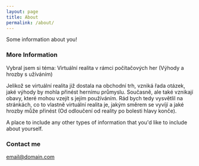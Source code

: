 ```yaml
---
layout: page
title: About
permalink: /about/
---
```


Some information about you!

### More Information

Vybral jsem si téma: Virtuální realita v rámci počítačových her (Výhody a hrozby s užíváním)

Jelikož se virtuální realita již dostala na obchodní trh, vzniká řada otázek, jaké výhody by mohla přinést hernímu průmyslu. Současně, ale také vznikají obavy, které mohou vzejít s jejím používáním. Rád bych tedy vysvětlil na stránkách, co to vlastně virtuální realita je, jakým směrem se vyvíjí a jaké hrozby může přinést (Od odloučení od reality po bolesti hlavy konče).

A place to include any other types of information that you'd like to include about yourself.

### Contact me

[email@domain.com](mailto:email@domain.com)